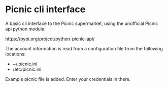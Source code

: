 # Picnic cli interface

A basic cli interface to the Picnic supermarket, using the unofficial Picnic api
python module:

https://pypi.org/project/python-picnic-api/

The account information is read from a configuration file from the following
locations:
* ~/.picnic.ini
* /etc/picnic.ini

Example picnic file is added. Enter your credentials in there.
